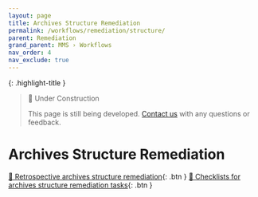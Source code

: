 ```yaml
---
layout: page
title: Archives Structure Remediation
permalink: /workflows/remediation/structure/
parent: Remediation
grand_parent: MMS › Workflows
nav_order: 4
nav_exclude: true
---
```


{: .highlight-title }
> 🚧 Under Construction
>
> This page is still being developed. [Contact us](/metadata-documentation/contact/) with any questions or feedback.

# Archives Structure Remediation
[📄 Retrospective archives structure remediation](https://docs.google.com/document/d/1nUo_npW_UjwbPnXO5rpw-7u69dWYOCHa2R4VM--KTcU/edit){: .btn }
[📄 Checklists for archives structure remediation tasks](https://docs.google.com/document/d/1Rs4dMB7AkGLr14-d06a60NUYPhHLesIoQHlfEHwBjTA/edit){: .btn }